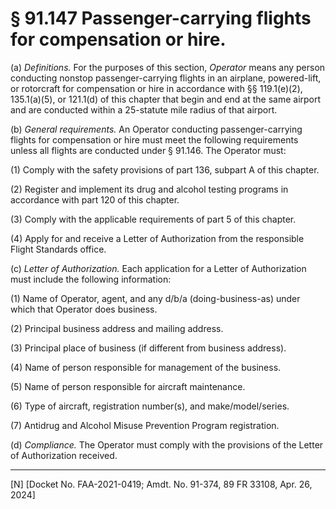 # § 91.147   Passenger-carrying flights for compensation or hire.

(a) *Definitions.* For the purposes of this section, *Operator* means any person conducting nonstop passenger-carrying flights in an airplane, powered-lift, or rotorcraft for compensation or hire in accordance with §§ 119.1(e)(2), 135.1(a)(5), or 121.1(d) of this chapter that begin and end at the same airport and are conducted within a 25-statute mile radius of that airport.


(b) *General requirements.* An Operator conducting passenger-carrying flights for compensation or hire must meet the following requirements unless all flights are conducted under § 91.146. The Operator must:


(1) Comply with the safety provisions of part 136, subpart A of this chapter.


(2) Register and implement its drug and alcohol testing programs in accordance with part 120 of this chapter.


(3) Comply with the applicable requirements of part 5 of this chapter.


(4) Apply for and receive a Letter of Authorization from the responsible Flight Standards office.


(c) *Letter of Authorization.* Each application for a Letter of Authorization must include the following information:


(1) Name of Operator, agent, and any d/b/a (doing-business-as) under which that Operator does business.


(2) Principal business address and mailing address.


(3) Principal place of business (if different from business address).


(4) Name of person responsible for management of the business.


(5) Name of person responsible for aircraft maintenance.


(6) Type of aircraft, registration number(s), and make/model/series.


(7) Antidrug and Alcohol Misuse Prevention Program registration.


(d) *Compliance.* The Operator must comply with the provisions of the Letter of Authorization received.



---

[N] [Docket No. FAA-2021-0419; Amdt. No. 91-374, 89 FR 33108, Apr. 26, 2024]







